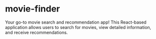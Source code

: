 # movie-finder

Your go-to movie search and recommendation app! This React-based application allows users to search for movies, view detailed information, and receive recommendations.

